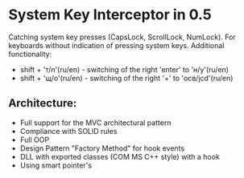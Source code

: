 # System Key Interceptor in 0.5

Catching system key presses (CapsLock, ScrollLock, NumLock). For keyboards without indication of pressing system keys.
Additional functionality: 
* shift + 'т/n'(ru/en) - switching of the right 'enter' to 'н/y'(ru/en)
* shift + 'щ/o'(ru/en) - switching of the right '+' to 'осв/jcd'(ru/en)

## Architecture:
* Full support for the MVC architectural pattern
* Compliance with SOLID rules
* Full OOP
* Design Pattern "Factory Method" for hook events
* DLL with exported classes (COM MS C++ style) with a hook
* Using smart pointer's
